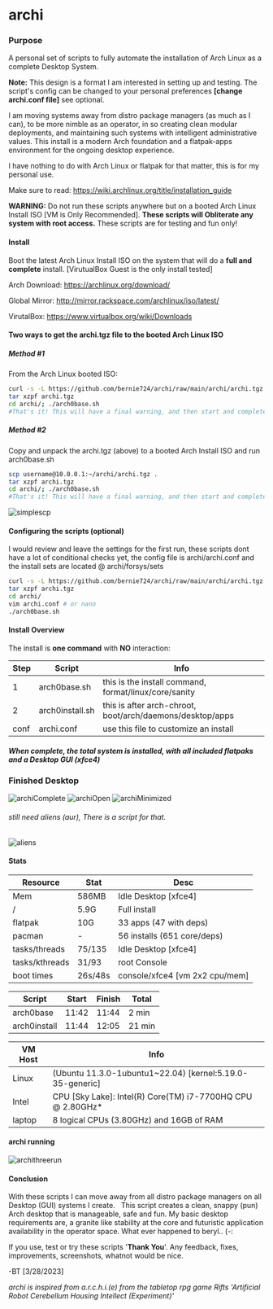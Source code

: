 # archi
### Purpose
A personal set of scripts to fully automate the installation of Arch Linux as a complete Desktop System. 

**Note:** This design is a format I am interested in setting up and testing. The script's config can be changed to your personal preferences **[change archi.conf file]** see optional.

I am moving systems away from distro package managers (as much as I can), to be more nimble as an operator, in so creating clean modular deployments, and maintaining such systems with intelligent administrative values. This install is a modern Arch foundation and a flatpak-apps environment for the ongoing desktop experience.

I have nothing to do with Arch Linux or flatpak for that matter, this is for my personal use.

Make sure to read: https://wiki.archlinux.org/title/installation_guide 

**WARNING:** Do not run these scripts anywhere but on a booted Arch Linux Install ISO [VM is Only Recommended].  **These scripts will Obliterate any system with root access.**  These scripts are for testing and fun only!
#### Install
Boot the latest Arch Linux Install ISO on the system that will do a **full and complete** install. [VirutualBox Guest is the only install tested] 

Arch Download: https://archlinux.org/download/

Global Mirror: http://mirror.rackspace.com/archlinux/iso/latest/

VirutalBox: https://www.virtualbox.org/wiki/Downloads

#### Two ways to get the archi.tgz file to the booted Arch Linux ISO
##### Method #1
From the Arch Linux booted ISO:
```sh
curl -s -L https://github.com/bernie724/archi/raw/main/archi/archi.tgz > archi.tgz
tar xzpf archi.tgz
cd archi/; ./arch0base.sh 
#That's it! This will have a final warning, and then start and complete the install without any further interaction
```
##### Method #2
Copy and unpack the archi.tgz (above) to a booted Arch Install ISO and run arch0base.sh  
```sh
scp username@10.0.0.1:~/archi/archi.tgz .
tar xzpf archi.tgz
cd archi/; ./arch0base.sh
#That's it! This will have a final warning, and then start and complete the install without any further interaction
```
![simplescp](https://user-images.githubusercontent.com/20193396/230524685-c2e340a2-4596-49de-85f3-539b1a61c481.png)
#### Configuring the scripts (optional)
I would review and leave the settings for the first run, these scripts dont have a lot of conditional checks yet, the config file is archi/archi.conf and the install sets are located @ archi/forsys/sets
```sh
curl -s -L https://github.com/bernie724/archi/raw/main/archi/archi.tgz > archi.tgz
tar xzpf archi.tgz
cd archi/
vim archi.conf # or nano
./arch0base.sh
```
#### Install Overview
The install is **one command** with **NO** interaction:

|Step  | Script | Info                                                                |
| ---- | ------ | ----                                                                |
| 1    | arch0base.sh    | this is the install command, format/linux/core/sanity      |
| 2    | arch0install.sh | this is after arch-chroot, boot/arch/daemons/desktop/apps  |
| conf | archi.conf      | use this file to customize an install                      |

##### When complete, the total system is installed, with all included flatpaks and a Desktop GUI (xfce4)
### Finished Desktop
![archiComplete](https://user-images.githubusercontent.com/20193396/229312252-cf00e46d-e456-4ba9-ada8-c11ac1826290.png)
![archiOpen](https://user-images.githubusercontent.com/20193396/229312258-fdd0f36c-873a-4eca-922b-9f1a25629af1.png)
![archiMinimized](https://user-images.githubusercontent.com/20193396/229314436-9343d304-1261-4e01-8cd6-261193597ff4.png)

###### still need aliens (aur), There is a script for that.
![aliens](https://user-images.githubusercontent.com/20193396/230786626-befd98c8-e870-4ea8-9a12-c1b4bf2a28a6.png)


#### Stats
|Resource       | Stat    | Desc                             |
| ----          | ----    | ----------------                 |
| Mem           | 586MB   | Idle Desktop [xfce4]             |
| /             | 5.9G    | Full install                     |
| flatpak       | 10G     | 33 apps     (47 with deps)       |
| pacman        | -       | 56 installs (651 core/deps)      |
| tasks/threads | 75/135  | Idle Desktop [xfce4]             |
| tasks/kthreads| 31/93   | root Console                     |
| boot times    | 26s/48s | console/xfce4 [vm 2x2 cpu/mem]   |


|Script        | Start | Finish | Total  |
| ---          | ----  | ---    | -----  |
| arch0base    | 11:42 | 11:44  |  2 min |
| arch0install | 11:44 | 12:05  | 21 min |


|VM Host | Info                                                           | 
| ---    | -----------------------                                        |
|Linux   | (Ubuntu 11.3.0-1ubuntu1~22.04) [kernel:5.19.0-35-generic]      |
|Intel   | CPU [Sky Lake]: Intel(R) Core(TM) i7-7700HQ CPU @ 2.80GHz*     |
|laptop  | 8 logical CPUs (3.80GHz) and 16GB of RAM                       |

#### archi running

![archithreerun](https://user-images.githubusercontent.com/20193396/230749166-5b3c624a-299d-45e7-8664-ab01cc5bf844.png)

#### Conclusion

With these scripts I can move away from all distro package managers on all Desktop (GUI) systems I create.   
This script creates a clean, snappy (pun) Arch desktop that is manageable, safe and fun. 
My basic desktop requirements are, a granite like stability at the core and futuristic application availability in the operator space.
What ever happened to beryl.. (-:

If you use, test or try these scripts '**Thank You**'. Any feedback, fixes, improvements, screenshots, whatnot would be nice. 

-BT [3/28/2023]

*archi is inspired from a.r.c.h.i.(e) from the tabletop rpg game Rifts 'Artificial Robot Cerebellum Housing Intellect (Experiment)'*
